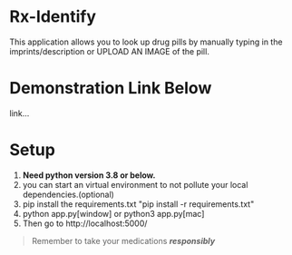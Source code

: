 # Rx-Identify

This application allows you to look up drug pills by manually typing in the imprints/description or UPLOAD AN IMAGE of the pill.


# Demonstration Link Below
link...







 # Setup
1. **Need python version 3.8 or below.**
2. you can start an virtual environment to not pollute your local dependencies.(optional)
3. pip install the requirements.txt "pip install -r requirements.txt"
4. python app.py[window] or python3 app.py[mac]
5. Then go to http://localhost:5000/


> Remember to take your medications ***responsibly***
